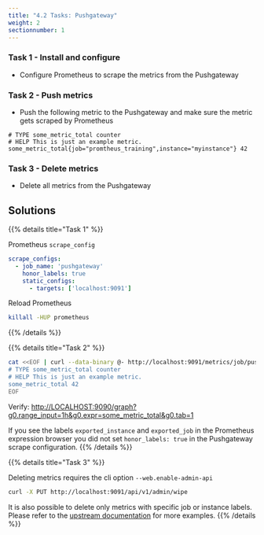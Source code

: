 ```yaml
---
title: "4.2 Tasks: Pushgateway"
weight: 2
sectionnumber: 1
---
```


### Task 1 - Install and configure

* Configure Prometheus to scrape the metrics from the Pushgateway

### Task 2 - Push metrics

* Push the following metric to the Pushgateway and make sure the metric gets scraped by Prometheus

```
# TYPE some_metric_total counter
# HELP This is just an example metric.
some_metric_total{job="promtheus_training",instance="myinstance"} 42
```

### Task 3 - Delete metrics

* Delete all metrics from the Pushgateway

## Solutions

{{% details title="Task 1" %}}

Prometheus `scrape_config`

```yaml
scrape_configs:
  - job_name: 'pushgateway'
    honor_labels: true
    static_configs:
      - targets: ['localhost:9091']
```

Reload Prometheus

```bash
killall -HUP prometheus
```

{{% /details %}}

{{% details title="Task 2" %}}

```bash
cat <<EOF | curl --data-binary @- http://localhost:9091/metrics/job/pushgw/instance/example_instance
# TYPE some_metric_total counter
# HELP This is just an example metric.
some_metric_total 42
EOF
```

Verify: [http://LOCALHOST:9090/graph?g0.range_input=1h&g0.expr=some_metric_total&g0.tab=1](http://LOCALHOST:9090/graph?g0.range_input=1h&g0.expr=some_metric_total&g0.tab=1)

If you see the labels `exported_instance` and `exported_job` in the Prometheus expression browser you did not set `honor_labels: true` in the Pushgateway scrape configuration.
{{% /details %}}

{{% details title="Task 3" %}}

Deleting metrics requires the cli option `--web.enable-admin-api`

```bash
curl -X PUT http://localhost:9091/api/v1/admin/wipe
```

It is also possible to delete only metrics with specific job or instance labels. Please refer to the [upstream documentation](https://github.com/prometheus/pushgateway) for more examples.
{{% /details %}}
